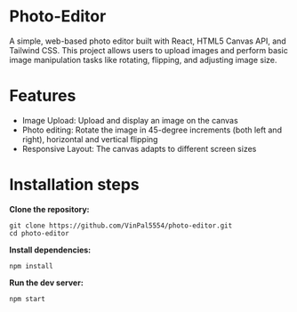 # Photo-Editor

A simple, web-based photo editor built with React, HTML5 Canvas API, and Tailwind CSS. This project allows users to upload images and perform basic image manipulation tasks like rotating, flipping, and adjusting image size.


# Features
- Image Upload: Upload and display an image on the canvas
- Photo editing: Rotate the image in 45-degree increments (both left and right), horizontal and vertical flipping
- Responsive Layout: The canvas adapts to different screen sizes

# Installation steps
**Clone the repository:**
```
git clone https://github.com/VinPal5554/photo-editor.git
cd photo-editor
```
**Install dependencies:**
```
npm install
```
**Run the dev server:**
```
npm start
```
